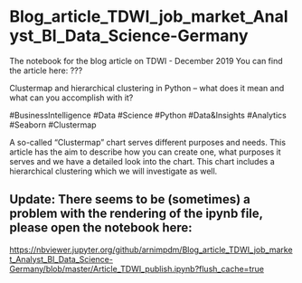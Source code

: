 # Blog_article_TDWI_job_market_Analyst_BI_Data_Science-Germany
The notebook for the blog article on TDWI - December 2019
You can find the article here: ???

Clustermap and hierarchical clustering in Python – what does it mean and what can you accomplish with it?

#BusinessIntelligence #Data #Science #Python #Data&Insights #Analytics #Seaborn #Clustermap

A so-called “Clustermap” chart serves different purposes and needs. This article has the aim to describe how you can create one, what purposes it serves and we have a detailed look into the chart. This chart includes a hierarchical clustering which we will investigate as well.

## Update: There seems to be (sometimes) a problem with the rendering of the ipynb file, please open the notebook here:

https://nbviewer.jupyter.org/github/arnimpdm/Blog_article_TDWI_job_market_Analyst_BI_Data_Science-Germany/blob/master/Article_TDWI_publish.ipynb?flush_cache=true

